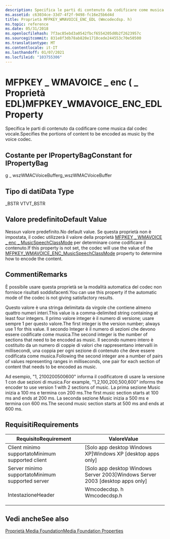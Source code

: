 ```yaml
---
description: Specifica le parti di contenuto da codificare come musica dal codec vocale.
ms.assetid: c63034ce-33d7-4f2f-9498-fc16e25b6d4d
title: Proprietà MFPKEY_WMAVOICE_ENC_EDL (Wmcodecdsp. h)
ms.topic: reference
ms.date: 05/31/2018
ms.openlocfilehash: 7f3ac85ebd3a0542fbcf6554205d0b2f2623957c
ms.sourcegitcommit: 831e8f3db78ab820e1710cede244553c70e50500
ms.translationtype: MT
ms.contentlocale: it-IT
ms.lasthandoff: 01/07/2021
ms.locfileid: "103755306"
---
```

# <a name="mfpkey_wmavoice_enc_edl-property"></a><span data-ttu-id="be688-103">MFPKEY \_ WMAVOICE \_ enc ( \_ Proprietà EDL)</span><span class="sxs-lookup"><span data-stu-id="be688-103">MFPKEY\_WMAVOICE\_ENC\_EDL Property</span></span>

<span data-ttu-id="be688-104">Specifica le parti di contenuto da codificare come musica dal codec vocale.</span><span class="sxs-lookup"><span data-stu-id="be688-104">Specifies the portions of content to be encoded as music by the voice codec.</span></span>

## <a name="constant-for-ipropertybag"></a><span data-ttu-id="be688-105">Costante per IPropertyBag</span><span class="sxs-lookup"><span data-stu-id="be688-105">Constant for IPropertyBag</span></span>

<span data-ttu-id="be688-106">g \_ wszWMACVoiceBuffer</span><span class="sxs-lookup"><span data-stu-id="be688-106">g\_wszWMACVoiceBuffer</span></span>

## <a name="data-type"></a><span data-ttu-id="be688-107">Tipo di dati</span><span class="sxs-lookup"><span data-stu-id="be688-107">Data Type</span></span>

<span data-ttu-id="be688-108">\_BSTR VT</span><span class="sxs-lookup"><span data-stu-id="be688-108">VT\_BSTR</span></span>

## <a name="default-value"></a><span data-ttu-id="be688-109">Valore predefinito</span><span class="sxs-lookup"><span data-stu-id="be688-109">Default Value</span></span>

<span data-ttu-id="be688-110">Nessun valore predefinito.</span><span class="sxs-lookup"><span data-stu-id="be688-110">No default value.</span></span> <span data-ttu-id="be688-111">Se questa proprietà non è impostata, il codec utilizzerà il valore della proprietà [MFPKEY \_ WMAVOICE \_ enc \_ MusicSpeechClassMode](mfpkey-wmavoice-enc-musicspeechclassmodeproperty.md) per determinare come codificare il contenuto.</span><span class="sxs-lookup"><span data-stu-id="be688-111">If this property is not set, the codec will use the value of the [MFPKEY\_WMAVOICE\_ENC\_MusicSpeechClassMode](mfpkey-wmavoice-enc-musicspeechclassmodeproperty.md) property to determine how to encode the content.</span></span>

## <a name="remarks"></a><span data-ttu-id="be688-112">Commenti</span><span class="sxs-lookup"><span data-stu-id="be688-112">Remarks</span></span>

<span data-ttu-id="be688-113">È possibile usare questa proprietà se la modalità automatica del codec non fornisce risultati soddisfacenti.</span><span class="sxs-lookup"><span data-stu-id="be688-113">You can use this property if the automatic mode of the codec is not giving satisfactory results.</span></span>

<span data-ttu-id="be688-114">Questo valore è una stringa delimitata da virgole che contiene almeno quattro numeri interi.</span><span class="sxs-lookup"><span data-stu-id="be688-114">This value is a comma-delimited string containing at least four integers.</span></span> <span data-ttu-id="be688-115">Il primo valore integer è il numero di versione; usare sempre 1 per questo valore.</span><span class="sxs-lookup"><span data-stu-id="be688-115">The first integer is the version number; always use 1 for this value.</span></span> <span data-ttu-id="be688-116">Il secondo Integer è il numero di sezioni che devono essere codificate come musica.</span><span class="sxs-lookup"><span data-stu-id="be688-116">The second integer is the number of sections that need to be encoded as music.</span></span> <span data-ttu-id="be688-117">Il secondo numero intero è costituito da un numero di coppie di valori che rappresentano intervalli in millisecondi, una coppia per ogni sezione di contenuto che deve essere codificata come musica.</span><span class="sxs-lookup"><span data-stu-id="be688-117">Following the second integer are a number of pairs of values representing ranges in milliseconds, one pair for each section of content that needs to be encoded as music.</span></span>

<span data-ttu-id="be688-118">Ad esempio, "1, 2100200500600" informa il codificatore di usare la versione 1 con due sezioni di musica.</span><span class="sxs-lookup"><span data-stu-id="be688-118">For example, "1,2,100,200,500,600" informs the encoder to use version 1 with 2 sections of music.</span></span> <span data-ttu-id="be688-119">La prima sezione Music inizia a 100 ms e termina con 200 ms.</span><span class="sxs-lookup"><span data-stu-id="be688-119">The first music section starts at 100 ms and ends at 200 ms.</span></span> <span data-ttu-id="be688-120">La seconda sezione Music inizia a 500 ms e termina con 600 ms.</span><span class="sxs-lookup"><span data-stu-id="be688-120">The second music section starts at 500 ms and ends at 600 ms.</span></span>

## <a name="requirements"></a><span data-ttu-id="be688-121">Requisiti</span><span class="sxs-lookup"><span data-stu-id="be688-121">Requirements</span></span>



| <span data-ttu-id="be688-122">Requisito</span><span class="sxs-lookup"><span data-stu-id="be688-122">Requirement</span></span> | <span data-ttu-id="be688-123">Valore</span><span class="sxs-lookup"><span data-stu-id="be688-123">Value</span></span> |
|-------------------------------------|-----------------------------------------------------------------------------------------|
| <span data-ttu-id="be688-124">Client minimo supportato</span><span class="sxs-lookup"><span data-stu-id="be688-124">Minimum supported client</span></span><br/> | <span data-ttu-id="be688-125">\[Solo app desktop Windows XP\]</span><span class="sxs-lookup"><span data-stu-id="be688-125">Windows XP \[desktop apps only\]</span></span><br/>                                             |
| <span data-ttu-id="be688-126">Server minimo supportato</span><span class="sxs-lookup"><span data-stu-id="be688-126">Minimum supported server</span></span><br/> | <span data-ttu-id="be688-127">\[Solo app desktop Windows Server 2003\]</span><span class="sxs-lookup"><span data-stu-id="be688-127">Windows Server 2003 \[desktop apps only\]</span></span><br/>                                    |
| <span data-ttu-id="be688-128">Intestazione</span><span class="sxs-lookup"><span data-stu-id="be688-128">Header</span></span><br/>                   | <dl> <span data-ttu-id="be688-129"><dt>Wmcodecdsp. h</dt></span><span class="sxs-lookup"><span data-stu-id="be688-129"><dt>Wmcodecdsp.h</dt></span></span> </dl> |



## <a name="see-also"></a><span data-ttu-id="be688-130">Vedi anche</span><span class="sxs-lookup"><span data-stu-id="be688-130">See also</span></span>

<dl> <dt>

[<span data-ttu-id="be688-131">Proprietà Media Foundation</span><span class="sxs-lookup"><span data-stu-id="be688-131">Media Foundation Properties</span></span>](media-foundation-properties.md)
</dt> </dl>

 

 




